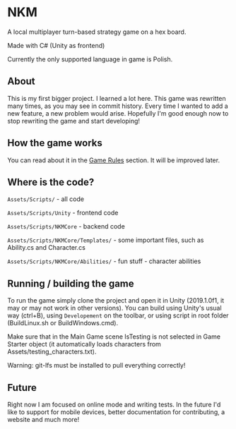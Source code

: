 # NKM

A local multiplayer turn-based strategy game on a hex board.

Made with C# (Unity as frontend)

Currently the only supported language in game is Polish.

## About

This is my first bigger project. I learned a lot here.
This game was rewritten many times, as you may see in commit history.
Every time I wanted to add a new feature, a new problem would arise.
Hopefully I'm good enough now to stop rewriting the game and start developing!

## How the game works

You can read about it in the [Game Rules](https://github.com/tojatos/NKM/blob/master/docs/GameRules.md) section.
It will be improved later.

## Where is the code?

`Assets/Scripts/` - all code

`Assets/Scripts/Unity` - frontend code

`Assets/Scripts/NKMCore` - backend code

`Assets/Scripts/NKMCore/Templates/` - some important files, such as Ability.cs and Character.cs

`Assets/Scripts/NKMCore/Abilities/` - fun stuff - character abilities

## Running / building the game

To run the game simply clone the project and open it in Unity (2019.1.0f1, it may or may not work in other versions).
You can build using Unity's usual way (ctrl+B), using `Developement` on the toolbar, or using script in root folder (BuildLinux.sh or BuildWindows.cmd).

Make sure that in the Main Game scene IsTesting is not selected in Game Starter object (it automatically loads characters from Assets/testing_characters.txt).

Warning: git-lfs must be installed to pull everything correctly!

## Future

Right now I am focused on online mode and writing tests.
In the future I'd like to support for mobile devices, better documentation for contributing, a website and much more!
